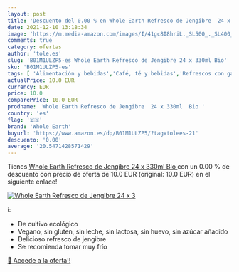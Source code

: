 ```yaml
---
layout: post
title: 'Descuento del 0.00 % en Whole Earth Refresco de Jengibre  24 x 3'
date: 2021-12-10 13:18:34
image: 'https://m.media-amazon.com/images/I/41gc8I8hriL._SL500_._SL400_.jpg'
comments: true
category: ofertas
author: 'tole.es'
slug: 'B01M1ULZP5-es Whole Earth Refresco de Jengibre 24 x 330ml Bio'
sku: 'B01M1ULZP5-es'
tags: [ 'Alimentación y bebidas','Café, té y bebidas','Refrescos con gas','Zarzaparrillas','jengibre','whole earth', ]
actualPrice: 10.0 EUR
currency: EUR
price: 10.0
comparePrice: 10.0 EUR
prodname: 'Whole Earth Refresco de Jengibre  24 x 330ml  Bio '
country: 'es'
flag: '🇪🇸'
brand: 'Whole Earth'
buyurl: 'https://www.amazon.es/dp/B01M1ULZP5/?tag=tolees-21'
descuento: '0.00'
average: '20.5471428571429'
---
```


Tienes [Whole Earth Refresco de Jengibre  24 x 330ml  Bio ](https://www.amazon.es/dp/B01M1ULZP5/?tag=tolees-21) con un 0.00 % de descuento con precio de oferta de 10.0 EUR (original: 10.0 EUR) en el siguiente enlace!

[![Whole Earth Refresco de Jengibre  24 x 3](https://m.media-amazon.com/images/I/41gc8I8hriL._SL500_._SL400_.jpg)](https://www.amazon.es/dp/B01M1ULZP5/?tag=tolees-21)

ℹ️:

- De cultivo ecológico
- Vegano, sin gluten, sin leche, sin lactosa, sin huevo, sin azúcar añadido
- Delicioso refresco de jengibre
- Se recomienda tomar muy frío

[🛒 Accede a la oferta!!](https://www.amazon.es/dp/B01M1ULZP5/?tag=tolees-21)

